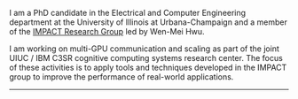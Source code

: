 I am a PhD candidate in the Electrical and Computer Engineering department at the University of Illinois at Urbana-Champaign and a member of the [IMPACT Research Group](http://impact.crhc.illinois.edu/) led by Wen-Mei Hwu.

I am working on multi-GPU communication and scaling as part of the joint UIUC / IBM C3SR cognitive computing systems research center. The focus of these activities is to apply tools and techniques developed in the IMPACT group to improve the performance of real-world applications.

---